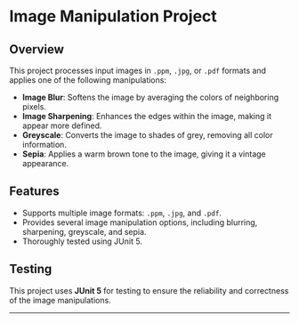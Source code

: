 # Image Manipulation Project

## Overview

This project processes input images in `.ppm`, `.jpg`, or `.pdf` formats and applies one of the following manipulations:

- **Image Blur**: Softens the image by averaging the colors of neighboring pixels.
- **Image Sharpening**: Enhances the edges within the image, making it appear more defined.
- **Greyscale**: Converts the image to shades of grey, removing all color information.
- **Sepia**: Applies a warm brown tone to the image, giving it a vintage appearance.

## Features

- Supports multiple image formats: `.ppm`, `.jpg`, and `.pdf`.
- Provides several image manipulation options, including blurring, sharpening, greyscale, and sepia.
- Thoroughly tested using JUnit 5.

## Testing

This project uses **JUnit 5** for testing to ensure the reliability and correctness of the image manipulations.

---

